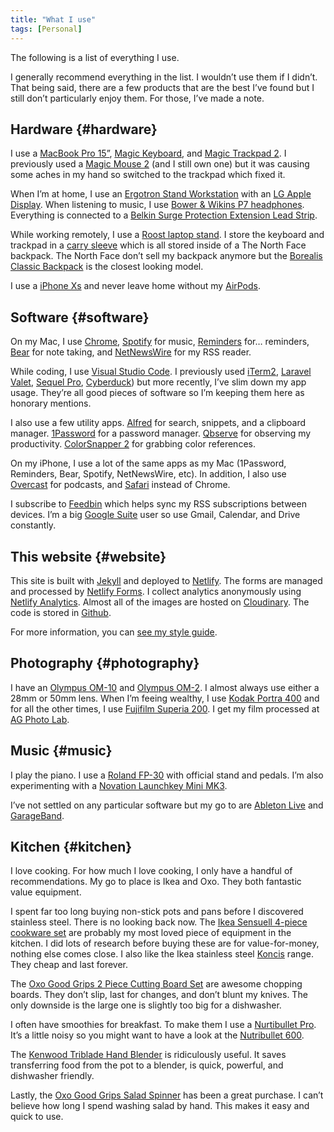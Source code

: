 ```yaml
---
title: "What I use"
tags: [Personal]
---
```


The following is a list of everything I use.

I generally recommend everything in the list. I wouldn’t use them if I didn’t. That being said, there are a few products that are the best I’ve found but I still don’t particularly enjoy them. For those, I’ve made a note.

## Hardware {#hardware}

I use a [MacBook Pro 15”](https://support.apple.com/kb/SP756?locale=en_GB), [Magic Keyboard](https://www.apple.com/uk/shop/product/MLA22B/A/magic-keyboard-british-english), and [Magic Trackpad 2](https://www.apple.com/uk/shop/product/MJ2R2Z/A/magic-trackpad-2-silver). I previously used a [Magic Mouse 2](https://www.apple.com/uk/shop/product/MLA02Z/A/magic-mouse-2-silver) (and I still own one) but it was causing some aches in my hand so switched to the trackpad which fixed it.

When I’m at home, I use an [Ergotron Stand Workstation](https://www.ergotron.com/en-gb/products/product-details/33-342) with an [LG Apple Display](https://www.apple.com/uk-business/shop/product/HMUB2B/A/lg-ultrafine-5k-display). When listening to music, I use [Bower & Wikins P7 headphones](https://www.whathifi.com/bw/p7/review). Everything is connected to a [Belkin Surge Protection Extension Lead Strip](https://www.amazon.co.uk/gp/product/B00OE4510M/ref=ppx_yo_dt_b_search_asin_title?ie=UTF8&psc=1).

While working remotely, I use a [Roost laptop stand](https://www.therooststand.com/). I store the keyboard and trackpad in a [carry sleeve](https://www.amazon.co.uk/gp/product/B01GFLRZDW/ref=ppx_yo_dt_b_search_asin_title?ie=UTF8&psc=1) which is all stored inside of a The North Face backpack. The North Face don’t sell my backpack anymore but the [Borealis Classic Backpack](https://www.thenorthface.co.uk/shop/en-gb/tnf-gb/borealis-classic-backpack-cf9c) is the closest looking model.

I use a [iPhone Xs](apple.com/uk/newsroom/2018/09/iphone-xs-and-iphone-xs-max-bring-the-best-and-biggest-displays-to-iphone/) and never leave home without my [AirPods](https://www.apple.com/uk/airpods/).

## Software {#software}

On my Mac, I use [Chrome](https://www.google.com/chrome/), [Spotify](https://www.spotify.com/) for music, [Reminders](https://support.apple.com/en-gb/guide/reminders/welcome/mac) for… reminders, [Bear](https://bear.app/) for note taking, and [NetNewsWire](https://ranchero.com/netnewswire/) for my RSS reader.

While coding, I use [Visual Studio Code](https://code.visualstudio.com/). I previously used [iTerm2](https://iterm2.com/), [Laravel Valet](https://github.com/laravel/valet), [Sequel Pro](https://www.sequelpro.com/), [Cyberduck](https://cyberduck.io/)) but more recently, I’ve slim down my app usage. They’re all good pieces of software so I’m keeping them here as honorary mentions.

I also use a few utility apps. [Alfred](https://www.alfredapp.com/) for search, snippets, and a clipboard manager. [1Password](https://1password.com/) for a password manager. [Qbserve](https://qotoqot.com/qbserve/) for observing my productivity. [ColorSnapper 2](https://colorsnapper.com/) for grabbing color references.

On my iPhone, I use a lot of the same apps as my Mac (1Password, Reminders, Bear, Spotify, NetNewsWire, etc). In addition, I also use [Overcast](https://overcast.fm/) for podcasts, and [Safari](https://support.apple.com/en-gb/guide/iphone/iph1fbef4daa/ios) instead of Chrome.

I subscribe to [Feedbin](https://feedbin.com/) which helps sync my RSS subscriptions between devices. I’m a big [Google Suite](https://gsuite.google.co.uk/intl/en_uk/) user so use Gmail, Calendar, and Drive constantly. 

## This website {#website}

This site is built with [Jekyll](https://jekyllrb.com/) and deployed to [Netlify](https://www.netlify.com/). The forms are managed and processed by [Netlify Forms](https://www.netlify.com/products/forms/). I collect analytics anonymously using [Netlify Analytics](https://www.netlify.com/products/analytics/). Almost all of the images are hosted on [Cloudinary](https://cloudinary.com/). The code is stored in [Github](https://github.com/).

For more information, you can [see my style guide](/style-guide/).

## Photography {#photography}

I have an [Olympus OM-10](https://en.wikipedia.org/wiki/Olympus_OM-10) and [Olympus OM-2](https://en.wikipedia.org/wiki/Olympus_OM-2). I almost always use either a 28mm or 50mm lens. When I’m feeing wealthy, I use [Kodak Portra 400](https://www.amazon.co.uk/gp/product/B004FNRTGG/ref=ppx_yo_dt_b_search_asin_title?ie=UTF8&psc=1) and for all the other times, I use [Fujifilm Superia 200](https://www.amazon.co.uk/gp/your-account/order-history/ref=ppx_yo_dt_b_search?opt=ab&search=film). I get my film processed at [AG Photo Lab](https://www.ag-photolab.co.uk/).

## Music {#music}

I play the piano. I use a [Roland FP-30](https://www.roland.com/uk/products/fp_series/fp-30/) with official stand and pedals. I’m also experimenting with a [Novation Launchkey Mini MK3](https://novationmusic.com/en/keys/launchkey-mini).

I’ve not settled on any particular software but my go to are [Ableton Live](https://www.ableton.com/en/) and [GarageBand](https://www.apple.com/uk/mac/garageband/).

## Kitchen {#kitchen}

I love cooking. For how much I love cooking, I only have a handful of recommendations. My go to place is Ikea and Oxo. They both fantastic value equipment.

I spent far too long buying non-stick pots and pans before I discovered stainless steel. There is no looking back now. The [Ikea Sensuell 4-piece cookware set](https://www.ikea.com/gb/en/p/sensuell-4-piece-cookware-set-stainless-steel-grey-20324541/) are probably my most loved piece of equipment in the kitchen. I did lots of research before buying these are for value-for-money, nothing else comes close. I also like the Ikea stainless steel [Koncis](https://www.ikea.com/gb/en/search/products/?q=KONCIS) range. They cheap and last forever.

The [Oxo Good Grips 2 Piece Cutting Board Set](https://www.oxouk.com/products/preparing/peelers-choppers/2-piece-cutting-board-set) are awesome chopping boards. They don’t slip, last for changes, and don’t blunt my knives. The only downside is the large one is slightly too big for a dishwasher.

I often have smoothies for breakfast. To make them I use a [Nurtibullet Pro](https://www.nutribullet.com/shop/blenders/nutribullet-pro/). It’s a little noisy so you might want to have a look at the [Nutribullet 600](https://www.nutribullet.com/shop/blenders/nutribullet/).

The [Kenwood Triblade Hand Blender](https://www.kenwoodworld.com/uk/products/blenders/hand-blenders/triblade-hand-blender-hdp406wh-0w22111014) is ridiculously useful. It saves transferring food from the pot to a blender, is quick, powerful, and dishwasher friendly.

Lastly, the [Oxo Good Grips Salad Spinner](https://www.oxouk.com/products/preparing/fruit-vegetable-tools/salad-spinner-1340) has been a great purchase. I can’t believe how long I spend washing salad by hand. This makes it easy and quick to use.